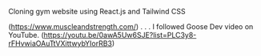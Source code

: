 Cloning gym website using React.js and Tailwind CSS

(https://www.muscleandstrength.com/)
.
.
.
I followed Goose Dev video on YouTube. (https://youtu.be/0awA5Uw6SJE?list=PLC3y8-rFHvwiaOAuTtVXittwybYIorRB3)